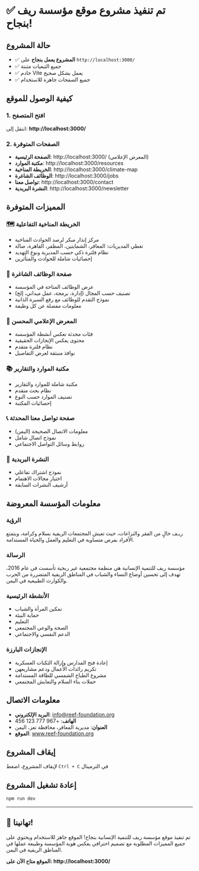 # ✅ تم تنفيذ مشروع موقع مؤسسة ريف بنجاح!

## حالة المشروع
- ✅ **المشروع يعمل بنجاح** على `http://localhost:3000/`
- ✅ جميع التبعيات مثبتة
- ✅ خادم Vite يعمل بشكل صحيح
- ✅ جميع الصفحات جاهزة للاستخدام

## كيفية الوصول للموقع

### 1. افتح المتصفح
انتقل إلى: **http://localhost:3000/**

### 2. الصفحات المتوفرة
- **الصفحة الرئيسية**: http://localhost:3000/ (المعرض الإعلامي)
- **مكتبة الموارد**: http://localhost:3000/resources
- **الخريطة المناخية**: http://localhost:3000/climate-map
- **الوظائف الشاغرة**: http://localhost:3000/jobs
- **تواصل معنا**: http://localhost:3000/contact
- **النشرة البريدية**: http://localhost:3000/newsletter

## المميزات المتوفرة

### 🗺️ الخريطة المناخية التفاعلية
- مركز إنذار مبكر لرصد الحوادث المناخية
- تغطي المديريات: المعافر، الشمايتين، المظفر، القاهرة، صالة
- نظام فلترة ذكي حسب المديرية ونوع التهديد
- إحصائيات شاملة للحوادث والمتأثرين

### 💼 صفحة الوظائف الشاغرة
- عرض الوظائف المتاحة في المؤسسة
- تصنيف حسب المجال (إدارة، برمجة، عمل ميداني، إلخ)
- نموذج التقدم للوظائف مع رفع السيرة الذاتية
- معلومات مفصلة عن كل وظيفة

### 📸 المعرض الإعلامي المحسن
- فئات محدثة تعكس أنشطة المؤسسة
- محتوى يعكس الإنجازات الحقيقية
- نظام فلترة متقدم
- نوافذ منبثقة لعرض التفاصيل

### 📚 مكتبة الموارد والتقارير
- مكتبة شاملة للموارد والتقارير
- نظام بحث متقدم
- تصنيف الموارد حسب النوع
- إحصائيات المكتبة

### 📞 صفحة تواصل معنا المحدثة
- معلومات الاتصال الصحيحة (اليمن)
- نموذج اتصال شامل
- روابط وسائل التواصل الاجتماعي

### 📧 النشرة البريدية
- نموذج اشتراك تفاعلي
- اختيار مجالات الاهتمام
- أرشيف النشرات السابقة

## معلومات المؤسسة المعروضة

### الرؤية
ريـف خالٍ من الفقر والنزاعات، حيث تعيش المجتمعات الريفية بسلام وكرامة، ويتمتع الأفراد بفرص متساوية في التعليم والعمل والحياة المستدامة.

### الرسالة
مؤسسة ريف للتنمية الإنسانية هي منظمة مجتمعية غير ربحية تأسست في عام 2016، تهدف إلى تحسين أوضاع النساء والشباب في المناطق الريفية المتضررة من الحرب والكوارث الطبيعية في اليمن.

### الأنشطة الرئيسية
- تمكين المرأة والشباب
- حماية البيئة
- التعليم
- الصحة والوعي المجتمعي
- الدعم النفسي والاجتماعي

### الإنجازات البارزة
- إعادة فتح المدارس وإزالة الثكنات العسكرية
- تكريم رائدات الأعمال ودعم مشاريعهن
- مشروع الطباخ الشمسي للطاقة المستدامة
- حملات بناء السلام والتعايش المجتمعي

## معلومات الاتصال
- **البريد الإلكتروني**: info@reef-foundation.org
- **الهاتف**: +967 777 123 456
- **العنوان**: مديرية المعافر، محافظة تعز، اليمن
- **الموقع**: www.reef-foundation.org

## إيقاف المشروع
لإيقاف المشروع، اضغط `Ctrl + C` في الترمينال

## إعادة تشغيل المشروع
```bash
npm run dev
```

---

## 🎉 تهانينا!
تم تنفيذ موقع مؤسسة ريف للتنمية الإنسانية بنجاح! الموقع جاهز للاستخدام ويحتوي على جميع المميزات المطلوبة مع تصميم احترافي يعكس هوية المؤسسة وطبيعة عملها في المناطق الريفية في اليمن.

**الموقع متاح الآن على: http://localhost:3000/**
